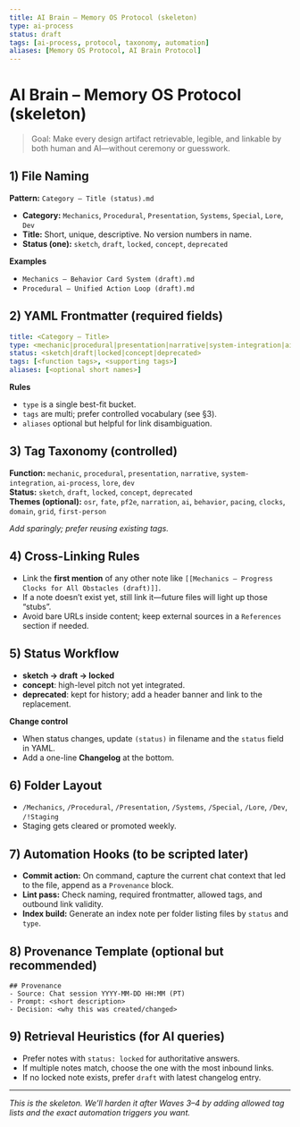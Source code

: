 ```yaml
---
title: AI Brain – Memory OS Protocol (skeleton)
type: ai-process
status: draft
tags: [ai-process, protocol, taxonomy, automation]
aliases: [Memory OS Protocol, AI Brain Protocol]
---
```


# AI Brain – Memory OS Protocol (skeleton)

> Goal: Make every design artifact retrievable, legible, and linkable by both human and AI—without ceremony or guesswork.

## 1) File Naming
**Pattern:** `Category – Title (status).md`  
- **Category:** `Mechanics`, `Procedural`, `Presentation`, `Systems`, `Special`, `Lore`, `Dev`  
- **Title:** Short, unique, descriptive. No version numbers in name.  
- **Status (one):** `sketch`, `draft`, `locked`, `concept`, `deprecated`

**Examples**
- `Mechanics – Behavior Card System (draft).md`
- `Procedural – Unified Action Loop (draft).md`

## 2) YAML Frontmatter (required fields)
```yaml
title: <Category – Title>
type: <mechanic|procedural|presentation|narrative|system-integration|ai-process|lore|dev>
status: <sketch|draft|locked|concept|deprecated>
tags: [<function tags>, <supporting tags>]
aliases: [<optional short names>]
```
**Rules**
- `type` is a single best-fit bucket.
- `tags` are multi; prefer controlled vocabulary (see §3).
- `aliases` optional but helpful for link disambiguation.

## 3) Tag Taxonomy (controlled)
**Function:** `mechanic`, `procedural`, `presentation`, `narrative`, `system-integration`, `ai-process`, `lore`, `dev`  
**Status:** `sketch`, `draft`, `locked`, `concept`, `deprecated`  
**Themes (optional):** `osr`, `fate`, `pf2e`, `narration`, `ai`, `behavior`, `pacing`, `clocks`, `domain`, `grid`, `first-person`

*Add sparingly; prefer reusing existing tags.*

## 4) Cross-Linking Rules
- Link the **first mention** of any other note like `[[Mechanics – Progress Clocks for All Obstacles (draft)]]`.
- If a note doesn’t exist yet, still link it—future files will light up those “stubs”.
- Avoid bare URLs inside content; keep external sources in a `References` section if needed.

## 5) Status Workflow
- **sketch → draft → locked**
- **concept**: high-level pitch not yet integrated.  
- **deprecated**: kept for history; add a header banner and link to the replacement.

**Change control**
- When status changes, update `(status)` in filename and the `status` field in YAML.  
- Add a one-line **Changelog** at the bottom.

## 6) Folder Layout
- `/Mechanics`, `/Procedural`, `/Presentation`, `/Systems`, `/Special`, `/Lore`, `/Dev`, `/!Staging`  
- Staging gets cleared or promoted weekly.

## 7) Automation Hooks (to be scripted later)
- **Commit action:** On command, capture the current chat context that led to the file, append as a `Provenance` block.  
- **Lint pass:** Check naming, required frontmatter, allowed tags, and outbound link validity.  
- **Index build:** Generate an index note per folder listing files by `status` and `type`.

## 8) Provenance Template (optional but recommended)
```
## Provenance
- Source: Chat session YYYY-MM-DD HH:MM (PT)
- Prompt: <short description>
- Decision: <why this was created/changed>
```

## 9) Retrieval Heuristics (for AI queries)
- Prefer notes with `status: locked` for authoritative answers.  
- If multiple notes match, choose the one with the most inbound links.  
- If no locked note exists, prefer `draft` with latest changelog entry.

---

*This is the skeleton. We’ll harden it after Waves 3–4 by adding allowed tag lists and the exact automation triggers you want.*
